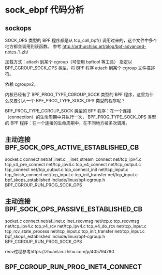 # sock_ebpf 代码分析

## sockops

SOCK_OPS 类型的 BPF 程序都是从 tcp_call_bpf() 调用过来的，这个文件中多个地方都会调用到该函数。
参考 http://arthurchiao.art/blog/bpf-advanced-notes-1-zh/

加载方式：attach 到某个 cgroup（可使用 bpftool 等工具）
指定以 BPF_CGROUP_SOCK_OPS 类型，将 BPF 程序 attach 到某个 cgroup 文件描述符。

依赖 cgroupv2。

内核已经有了 BPF_PROG_TYPE_CGROUP_SOCK 类型的 BPF 程序，这里为什么又要引入一个 BPF_PROG_TYPE_SOCK_OPS 类型的程序呢？

BPF_PROG_TYPE_CGROUP_SOCK 类型的 BPF 程序：在一个连接（connection）的生命周期中只执行一次，
BPF_PROG_TYPE_SOCK_OPS 类型的 BPF 程序：在一个连接的生命周期中，在不同地方被多次调用。

## 主动连接 BPF_SOCK_OPS_ACTIVE_ESTABLISHED_CB

socket.c connect
net/af_inet.c  __inet_stream_connect
net/tcp_ipv4.c  tcp_v4_pre_connect
net/tcp_ipv4.c  tcp_v4_connect
net/tcp_output.c tcp_connect
net/tcp_output.c tcp_connect_init
net/tcp_input.c tcp_finish_connect
net/tcp_input.c  tcp_init_transfer
net/tcp_input.c bpf_skops_established
include/linux/bpf-cgroup.h BPF_CGROUP_RUN_PROG_SOCK_OPS

## 主动连接 BPF_SOCK_OPS_PASSIVE_ESTABLISHED_CB

socket.c connect
net/af_inet.c  inet_recvmsg
net/tcp.c  tcp_recvmsg
net/tcp_ipv4.c  tcp_v4_rcv
net/tcp_ipv4.c  tcp_v4_do_rcv
net/tcp_input.c  tcp_rcv_state_process
net/tcp_input.c  tcp_init_transfer
net/tcp_input.c bpf_skops_established
include/linux/bpf-cgroup.h BPF_CGROUP_RUN_PROG_SOCK_OPS

recv过程参考https://zhuanlan.zhihu.com/p/405794790

## BPF_CGROUP_RUN_PROG_INET4_CONNECT
